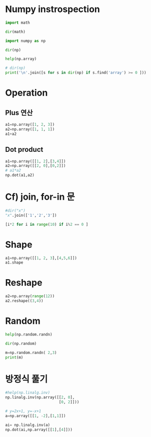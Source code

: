 # Numpy instrospection


```python
import math
```


```python
dir(math)
```


```python
import numpy as np
```


```python
dir(np)
```


```python
help(np.array)
```


```python
# dir(np)
print('\n'.join([s for s in dir(np) if s.find('array') >= 0 ]))

```

# Operation
## Plus 연산


```python
a1=np.array([1, 2, 3])
a2=np.array([1, 1, 1])
a1+a2
```

## Dot product


```python
a1=np.array([[1, 2],[3,4]])
a2=np.array([[2, 0],[0,2]])
# a1*a2
np.dot(a1,a2)
```

# Cf) join, for-in 문


```python
#dir("x")
"x".join(['1','2','3'])
```


```python
[i*2 for i in range(10) if i%2 == 0 ]
```

# Shape


```python
a1=np.array([[1, 2, 3],[4,5,6]])
a1.shape

```

# Reshape


```python
a2=np.array(range(12))
a2.reshape((3,4))

```

# Random


```python
help(np.random.randn)
```


```python
dir(np.random)
```


```python
m=np.random.randn( 2,3)
print(m)
```

# 방정식 풀기


```python
#help(np.linalg.inv)
np.linalg.inv(np.array([[2, 0],
                        [0, 2]]))
```


```python
# y=2x+1, y=-x+1
a=np.array([[1, -2],[1,1]])

ai= np.linalg.inv(a)
np.dot(ai,np.array([[1],[4]]))


```
